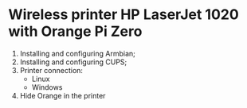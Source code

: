 # Wireless printer HP LaserJet 1020 with Orange Pi Zero

1.	Installing and configuring Armbian;
2.	Installing and configuring CUPS;
3.	Printer connection:
    + Linux
    + Windows
4.	Hide Orange in the printer
